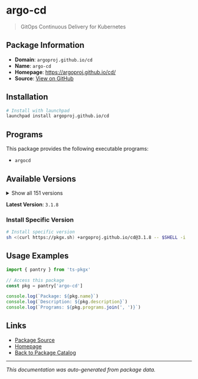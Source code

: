 # argo-cd

> GitOps Continuous Delivery for Kubernetes

## Package Information

- **Domain**: `argoproj.github.io/cd`
- **Name**: `argo-cd`
- **Homepage**: https://argoproj.github.io/cd/
- **Source**: [View on GitHub](https://github.com/pkgxdev/pantry/tree/main/projects/argoproj.github.io/cd/package.yml)

## Installation

```bash
# Install with launchpad
launchpad install argoproj.github.io/cd
```

## Programs

This package provides the following executable programs:

- `argocd`

## Available Versions

<details>
<summary>Show all 151 versions</summary>

- `3.1.8`, `3.1.7`, `3.1.6`, `3.1.5`, `3.1.4`
- `3.1.3`, `3.1.2`, `3.1.1`, `3.1.0`, `3.0.19`
- `3.0.18`, `3.0.17`, `3.0.16`, `3.0.15`, `3.0.14`
- `3.0.13`, `3.0.12`, `3.0.11`, `3.0.6`, `3.0.5`
- `3.0.4`, `3.0.3`, `3.0.2`, `3.0.1`, `3.0.0`
- `2.14.20`, `2.14.19`, `2.14.18`, `2.14.17`, `2.14.16`
- `2.14.15`, `2.14.14`, `2.14.13`, `2.14.12`, `2.14.11`
- `2.14.10`, `2.14.9`, `2.14.7`, `2.14.6`, `2.14.5`
- `2.14.4`, `2.14.3`, `2.14.2`, `2.14.1`, `2.14.0`
- `2.13.9`, `2.13.7`, `2.13.6`, `2.13.5`, `2.13.4`
- `2.13.3`, `2.13.2`, `2.13.1`, `2.13.0`, `2.12.13`
- `2.12.12`, `2.12.11`, `2.12.10`, `2.12.9`, `2.12.8`
- `2.12.7`, `2.12.6`, `2.12.5`, `2.12.4`, `2.12.3`
- `2.12.2`, `2.12.1`, `2.12.0`, `2.11.14`, `2.11.13`
- `2.11.12`, `2.11.11`, `2.11.10`, `2.11.9`, `2.11.8`
- `2.11.7`, `2.11.6`, `2.11.5`, `2.11.4`, `2.11.3`
- `2.11.2`, `2.11.1`, `2.11.0`, `2.10.20`, `2.10.19`
- `2.10.18`, `2.10.17`, `2.10.16`, `2.10.15`, `2.10.14`
- `2.10.13`, `2.10.12`, `2.10.11`, `2.10.10`, `2.10.9`
- `2.10.8`, `2.10.7`, `2.10.6`, `2.10.5`, `2.10.4`
- `2.10.3`, `2.10.2`, `2.10.1`, `2.10.0`, `2.9.22`
- `2.9.21`, `2.9.20`, `2.9.19`, `2.9.18`, `2.9.17`
- `2.9.16`, `2.9.15`, `2.9.14`, `2.9.13`, `2.9.12`
- `2.9.11`, `2.9.10`, `2.9.9`, `2.9.7`, `2.9.6`
- `2.9.5`, `2.9.4`, `2.9.3`, `2.9.2`, `2.9.1`
- `2.9.0`, `2.8.21`, `2.8.20`, `2.8.19`, `2.8.18`
- `2.8.17`, `2.8.16`, `2.8.15`, `2.8.14`, `2.8.12`
- `2.8.11`, `2.8.10`, `2.8.9`, `2.8.8`, `2.8.7`
- `2.8.6`, `2.8.5`, `2.8.4`, `2.8.3`, `2.8.2`
- `2.7.18`, `2.7.17`, `2.7.16`, `2.7.15`, `2.7.14`
- `2.6.15`

</details>

**Latest Version**: `3.1.8`

### Install Specific Version

```bash
# Install specific version
sh <(curl https://pkgx.sh) +argoproj.github.io/cd@3.1.8 -- $SHELL -i
```

## Usage Examples

```typescript
import { pantry } from 'ts-pkgx'

// Access this package
const pkg = pantry['argo-cd']

console.log(`Package: ${pkg.name}`)
console.log(`Description: ${pkg.description}`)
console.log(`Programs: ${pkg.programs.join(', ')}`)
```

## Links

- [Package Source](https://github.com/pkgxdev/pantry/tree/main/projects/argoproj.github.io/cd/package.yml)
- [Homepage](https://argoproj.github.io/cd/)
- [Back to Package Catalog](../../../package-catalog.md)

---

*This documentation was auto-generated from package data.*
